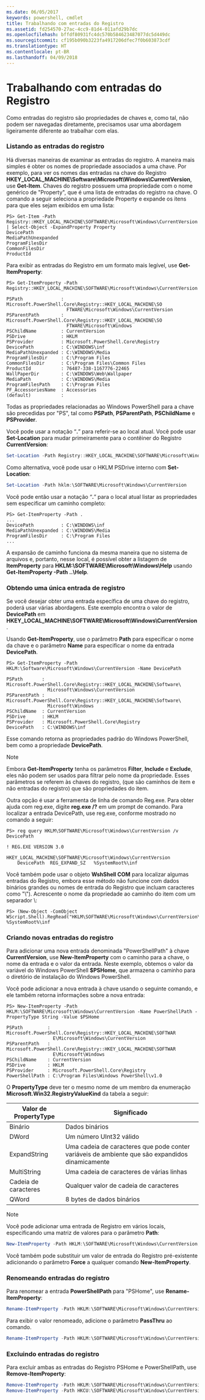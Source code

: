 ```yaml
---
ms.date: 06/05/2017
keywords: powershell, cmdlet
title: Trabalhando com entradas do Registro
ms.assetid: fd254570-27ac-4cc9-81d4-011afd29b7dc
ms.openlocfilehash: bffdf80931fc4dc570b584623487077dc5d449dc
ms.sourcegitcommit: cf195b090b3223fa4917206dfec7f0b603873cdf
ms.translationtype: HT
ms.contentlocale: pt-BR
ms.lasthandoff: 04/09/2018
---
```

# <a name="working-with-registry-entries"></a>Trabalhando com entradas do Registro

Como entradas do registro são propriedades de chaves e, como tal, não podem ser navegadas diretamente, precisamos usar uma abordagem ligeiramente diferente ao trabalhar com elas.

### <a name="listing-registry-entries"></a>Listando as entradas do registro

Há diversas maneiras de examinar as entradas do registro. A maneira mais simples é obter os nomes de propriedade associados a uma chave. Por exemplo, para ver os nomes das entradas na chave do Registro **HKEY_LOCAL_MACHINE\\Software\\Microsoft\\Windows\\CurrentVersion**, use  **Get-Item**. Chaves do registro possuem uma propriedade com o nome genérico de "Property", que é uma lista de entradas do registro na chave. O comando a seguir seleciona a propriedade Property e expande os itens para que eles sejam exibidos em uma lista:

```
PS> Get-Item -Path Registry::HKEY_LOCAL_MACHINE\SOFTWARE\Microsoft\Windows\CurrentVersion | Select-Object -ExpandProperty Property
DevicePath
MediaPathUnexpanded
ProgramFilesDir
CommonFilesDir
ProductId
```

Para exibir as entradas do Registro em um formato mais legível, use **Get-ItemProperty**:

```
PS> Get-ItemProperty -Path Registry::HKEY_LOCAL_MACHINE\SOFTWARE\Microsoft\Windows\CurrentVersion

PSPath              : Microsoft.PowerShell.Core\Registry::HKEY_LOCAL_MACHINE\SO
                      FTWARE\Microsoft\Windows\CurrentVersion
PSParentPath        : Microsoft.PowerShell.Core\Registry::HKEY_LOCAL_MACHINE\SO
                      FTWARE\Microsoft\Windows
PSChildName         : CurrentVersion
PSDrive             : HKLM
PSProvider          : Microsoft.PowerShell.Core\Registry
DevicePath          : C:\WINDOWS\inf
MediaPathUnexpanded : C:\WINDOWS\Media
ProgramFilesDir     : C:\Program Files
CommonFilesDir      : C:\Program Files\Common Files
ProductId           : 76487-338-1167776-22465
WallPaperDir        : C:\WINDOWS\Web\Wallpaper
MediaPath           : C:\WINDOWS\Media
ProgramFilesPath    : C:\Program Files
PF_AccessoriesName  : Accessories
(default)           :
```

Todas as propriedades relacionadas ao Windows PowerShell para a chave são precedidas por "PS", tal como **PSPath**, **PSParentPath**, **PSChildName** e **PSProvider**.

Você pode usar a notação “**.**” para referir-se ao local atual. Você pode usar **Set-Location** para mudar primeiramente para o contêiner do Registro **CurrentVersion**:

```powershell
Set-Location -Path Registry::HKEY_LOCAL_MACHINE\SOFTWARE\Microsoft\Windows\CurrentVersion
```

Como alternativa, você pode usar o HKLM PSDrive interno com **Set-Location**:

```powershell
Set-Location -Path hklm:\SOFTWARE\Microsoft\Windows\CurrentVersion
```

Você pode então usar a notação “**.**” para o local atual listar as propriedades sem especificar um caminho completo:

```
PS> Get-ItemProperty -Path .
...
DevicePath          : C:\WINDOWS\inf
MediaPathUnexpanded : C:\WINDOWS\Media
ProgramFilesDir     : C:\Program Files
...
```

A expansão de caminho funciona da mesma maneira que no sistema de arquivos e, portanto, nesse local, é possível obter a listagem de **ItemProperty** para **HKLM:\\SOFTWARE\\Microsoft\\Windows\\Help** usando **Get-ItemProperty -Path ..\\Help**.

### <a name="getting-a-single-registry-entry"></a>Obtendo uma única entrada de registro

Se você desejar obter uma entrada específica de uma chave do registro, poderá usar várias abordagens. Este exemplo encontra o valor de **DevicePath** em **HKEY_LOCAL_MACHINE\\SOFTWARE\\Microsoft\\Windows\\CurrentVersion**.

Usando **Get-ItemProperty**, use o parâmetro **Path** para especificar o nome da chave e o parâmetro **Name** para especificar o nome da entrada **DevicePath**.

```
PS> Get-ItemProperty -Path HKLM:\Software\Microsoft\Windows\CurrentVersion -Name DevicePath

PSPath       : Microsoft.PowerShell.Core\Registry::HKEY_LOCAL_MACHINE\Software\
               Microsoft\Windows\CurrentVersion
PSParentPath : Microsoft.PowerShell.Core\Registry::HKEY_LOCAL_MACHINE\Software\
               Microsoft\Windows
PSChildName  : CurrentVersion
PSDrive      : HKLM
PSProvider   : Microsoft.PowerShell.Core\Registry
DevicePath   : C:\WINDOWS\inf
```

Esse comando retorna as propriedades padrão do Windows PowerShell, bem como a propriedade **DevicePath**.

> [!NOTE]
> Embora **Get-ItemProperty** tenha os parâmetros **Filter**, **Include** e **Exclude**, eles não podem ser usados para filtrar pelo nome da propriedade. Esses parâmetros se referem às chaves do registro, (que são caminhos de item e não entradas do registro) que são propriedades do item.

Outra opção é usar a ferramenta de linha de comando Reg.exe. Para obter ajuda com reg.exe, digite **reg.exe /?** em um prompt de comando. Para localizar a entrada DevicePath, use reg.exe, conforme mostrado no comando a seguir:

```
PS> reg query HKLM\SOFTWARE\Microsoft\Windows\CurrentVersion /v DevicePath

! REG.EXE VERSION 3.0

HKEY_LOCAL_MACHINE\SOFTWARE\Microsoft\Windows\CurrentVersion
    DevicePath  REG_EXPAND_SZ   %SystemRoot%\inf
```

Você também pode usar o objeto **WshShell COM** para localizar algumas entradas do Registro, embora esse método não funcione com dados binários grandes ou nomes de entrada do Registro que incluam caracteres como "\\"). Acrescente o nome da propriedade ao caminho do item com um separador \\:

```
PS> (New-Object -ComObject WScript.Shell).RegRead("HKLM\SOFTWARE\Microsoft\Windows\CurrentVersion\DevicePath")
%SystemRoot%\inf
```

### <a name="creating-new-registry-entries"></a>Criando novas entradas do registro

Para adicionar uma nova entrada denominada "PowerShellPath" à chave **CurrentVersion**, use **New-ItemProperty** com o caminho para a chave, o nome da entrada e o valor da entrada. Neste exemplo, obtemos o valor da variável do Windows PowerShell **$PSHome**, que armazena o caminho para o diretório de instalação do Windows PowerShell.

Você pode adicionar a nova entrada à chave usando o seguinte comando, e ele também retorna informações sobre a nova entrada:

```
PS> New-ItemProperty -Path HKLM:\SOFTWARE\Microsoft\Windows\CurrentVersion -Name PowerShellPath -PropertyType String -Value $PSHome

PSPath         : Microsoft.PowerShell.Core\Registry::HKEY_LOCAL_MACHINE\SOFTWAR
                 E\Microsoft\Windows\CurrentVersion
PSParentPath   : Microsoft.PowerShell.Core\Registry::HKEY_LOCAL_MACHINE\SOFTWAR
                 E\Microsoft\Windows
PSChildName    : CurrentVersion
PSDrive        : HKLM
PSProvider     : Microsoft.PowerShell.Core\Registry
PowerShellPath : C:\Program Files\Windows PowerShell\v1.0
```

O **PropertyType** deve ter o mesmo nome de um membro da enumeração **Microsoft.Win32.RegistryValueKind** da tabela a seguir:

|Valor de PropertyType|Significado|
|----------------------|-----------|
|Binário|Dados binários|
|DWord|Um número UInt32 válido|
|ExpandString|Uma cadeia de caracteres que pode conter variáveis de ambiente que são expandidos dinamicamente|
|MultiString|Uma cadeia de caracteres de várias linhas|
|Cadeia de caracteres|Qualquer valor de cadeia de caracteres|
|QWord|8 bytes de dados binários|

> [!NOTE]
> Você pode adicionar uma entrada de Registro em vários locais, especificando uma matriz de valores para o parâmetro **Path**:

```powershell
New-ItemProperty -Path HKLM:\SOFTWARE\Microsoft\Windows\CurrentVersion, HKCU:\SOFTWARE\Microsoft\Windows\CurrentVersion -Name PowerShellPath -PropertyType String -Value $PSHome
```

Você também pode substituir um valor de entrada do Registro pré-existente adicionando o parâmetro **Force** a qualquer comando **New-ItemProperty**.

### <a name="renaming-registry-entries"></a>Renomeando entradas do registro

Para renomear a entrada **PowerShellPath** para "PSHome", use **Rename-ItemProperty**:

```powershell
Rename-ItemProperty -Path HKLM:\SOFTWARE\Microsoft\Windows\CurrentVersion -Name PowerShellPath -NewName PSHome
```

Para exibir o valor renomeado, adicione o parâmetro **PassThru** ao comando.

```powershell
Rename-ItemProperty -Path HKLM:\SOFTWARE\Microsoft\Windows\CurrentVersion -Name PowerShellPath -NewName PSHome -passthru
```

### <a name="deleting-registry-entries"></a>Excluindo entradas do registro

Para excluir ambas as entradas do Registro PSHome e PowerShellPath, use **Remove-ItemProperty**:

```powershell
Remove-ItemProperty -Path HKLM:\SOFTWARE\Microsoft\Windows\CurrentVersion -Name PSHome
Remove-ItemProperty -Path HKCU:\SOFTWARE\Microsoft\Windows\CurrentVersion -Name PowerShellPath
```